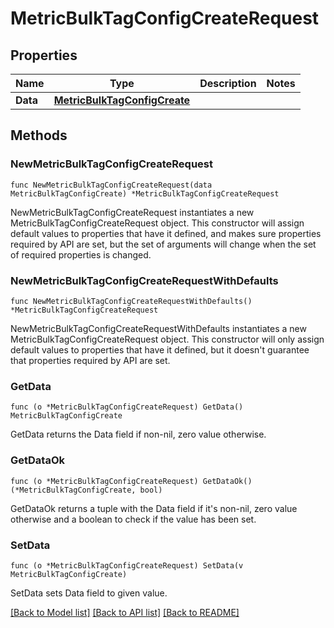 # MetricBulkTagConfigCreateRequest

## Properties

| Name     | Type                                                          | Description | Notes |
| -------- | ------------------------------------------------------------- | ----------- | ----- |
| **Data** | [**MetricBulkTagConfigCreate**](MetricBulkTagConfigCreate.md) |             |

## Methods

### NewMetricBulkTagConfigCreateRequest

`func NewMetricBulkTagConfigCreateRequest(data MetricBulkTagConfigCreate) *MetricBulkTagConfigCreateRequest`

NewMetricBulkTagConfigCreateRequest instantiates a new MetricBulkTagConfigCreateRequest object.
This constructor will assign default values to properties that have it defined,
and makes sure properties required by API are set, but the set of arguments
will change when the set of required properties is changed.

### NewMetricBulkTagConfigCreateRequestWithDefaults

`func NewMetricBulkTagConfigCreateRequestWithDefaults() *MetricBulkTagConfigCreateRequest`

NewMetricBulkTagConfigCreateRequestWithDefaults instantiates a new MetricBulkTagConfigCreateRequest object.
This constructor will only assign default values to properties that have it defined,
but it doesn't guarantee that properties required by API are set.

### GetData

`func (o *MetricBulkTagConfigCreateRequest) GetData() MetricBulkTagConfigCreate`

GetData returns the Data field if non-nil, zero value otherwise.

### GetDataOk

`func (o *MetricBulkTagConfigCreateRequest) GetDataOk() (*MetricBulkTagConfigCreate, bool)`

GetDataOk returns a tuple with the Data field if it's non-nil, zero value otherwise
and a boolean to check if the value has been set.

### SetData

`func (o *MetricBulkTagConfigCreateRequest) SetData(v MetricBulkTagConfigCreate)`

SetData sets Data field to given value.

[[Back to Model list]](../README.md#documentation-for-models) [[Back to API list]](../README.md#documentation-for-api-endpoints) [[Back to README]](../README.md)
